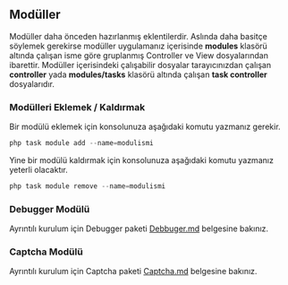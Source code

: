 
## Modüller

Modüller daha önceden hazırlanmış eklentilerdir. Aslında daha basitçe söylemek gerekirse modüller uygulamanız içerisinde <b>modules</b> klasörü altında çalışan isme göre gruplanmış Controller ve View dosyalarından ibarettir. Modüller içerisindeki çalışabilir dosyalar tarayıcınızdan çalışan <b>controller</b> yada <b>modules/tasks</b> klasörü altında çalışan <b>task controller</b> dosyalarıdır.

### Modülleri Eklemek / Kaldırmak

Bir modülü eklemek için konsolunuza aşağıdaki komutu yazmanız gerekir.

```php
php task module add --name=modulismi
```

Yine bir modülü kaldırmak için konsolunuza aşağıdaki komutu yazmanız yeterli olacaktır.

```php
php task module remove --name=modulismi
```

### Debugger Modülü

Ayrıntılı kurulum için Debugger paketi [Debbuger.md](/Debugger/Docs/tr/Debugger.md) belgesine bakınız.

### Captcha Modülü

Ayrıntılı kurulum için Captcha paketi [Captcha.md](/Captcha/Docs/tr/Captcha.md) belgesine bakınız.
